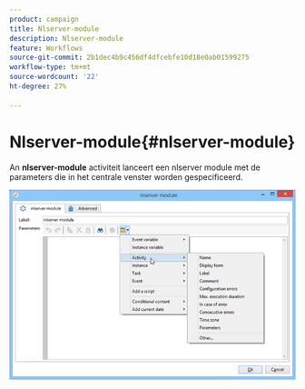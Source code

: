 ```yaml
---
product: campaign
title: Nlserver-module
description: Nlserver-module
feature: Workflows
source-git-commit: 2b1dec4b9c456df4dfcebfe10d18e0ab01599275
workflow-type: tm+mt
source-wordcount: '22'
ht-degree: 27%

---
```


# Nlserver-module{#nlserver-module}



An **nlserver-module** activiteit lanceert een nlserver module met de parameters die in het centrale venster worden gespecificeerd.

![](assets/nlserver_module_edit.png)
